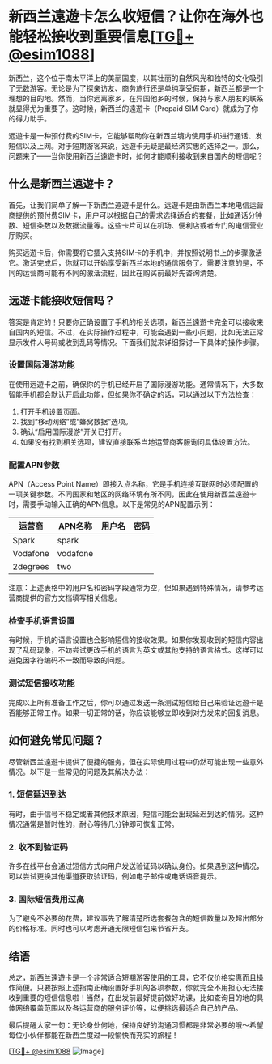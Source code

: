 # 新西兰遠遊卡怎么收短信？让你在海外也能轻松接收到重要信息[[TG💪+ @esim1088](https://t.me/s/esim1088)]

新西兰，这个位于南太平洋上的美丽国度，以其壮丽的自然风光和独特的文化吸引了无数游客。无论是为了探亲访友、商务旅行还是单纯享受假期，新西兰都是一个理想的目的地。然而，当你远离家乡，在异国他乡的时候，保持与家人朋友的联系就显得尤为重要了。这时候，新西兰的遠遊卡（Prepaid SIM Card）就成为了你的得力助手。

远遊卡是一种预付费的SIM卡，它能够帮助你在新西兰境内使用手机进行通话、发短信以及上网。对于短期游客来说，远遊卡无疑是最经济实惠的选择之一。那么，问题来了——当你使用新西兰遠遊卡时，如何才能顺利接收到来自国内的短信呢？

## 什么是新西兰遠遊卡？

首先，让我们简单了解一下新西兰遠遊卡是什么。远遊卡是由新西兰本地电信运营商提供的预付费SIM卡，用户可以根据自己的需求选择适合的套餐，比如通话分钟数、短信条数以及数据流量等。这些卡片可以在机场、便利店或者专门的电信营业厅购买。

购买远遊卡后，你需要将它插入支持SIM卡的手机中，并按照说明书上的步骤激活它。激活完成后，你就可以开始享受新西兰本地的通信服务了。需要注意的是，不同的运营商可能有不同的激活流程，因此在购买前最好先咨询清楚。

## 远遊卡能接收短信吗？

答案是肯定的！只要你正确设置了手机的相关选项，新西兰遠遊卡完全可以接收来自国内的短信。不过，在实际操作过程中，可能会遇到一些小问题，比如无法正常显示发件人号码或收到乱码等情况。下面我们就来详细探讨一下具体的操作步骤。

### 设置国际漫游功能

在使用远遊卡之前，确保你的手机已经开启了国际漫游功能。通常情况下，大多数智能手机都会默认开启此功能，但如果你不确定的话，可以通过以下方法检查：

1. 打开手机设置页面。
2. 找到“移动网络”或“蜂窝数据”选项。
3. 确认“启用国际漫游”开关已打开。
4. 如果没有找到相关选项，建议直接联系当地运营商客服询问具体设置方法。

### 配置APN参数

APN（Access Point Name）即接入点名称，它是手机连接互联网时必须配置的一项关键参数。不同国家和地区的网络环境有所不同，因此在使用新西兰遠遊卡时，需要手动输入正确的APN信息。以下是常见的APN配置示例：

| 运营商 | APN名称       | 用户名         | 密码           |
|--------|---------------|----------------|----------------|
| Spark   | spark         |                |                |
| Vodafone| vodafone      |                |                |
| 2degrees| two          |                |                |

注意：上述表格中的用户名和密码字段通常为空，但如果遇到特殊情况，请参考运营商提供的官方文档填写相关信息。

### 检查手机语言设置

有时候，手机的语言设置也会影响短信的接收效果。如果你发现收到的短信内容出现了乱码现象，不妨尝试更改手机的语言为英文或其他支持的语言格式。这样可以避免因字符编码不一致而导致的问题。

### 测试短信接收功能

完成以上所有准备工作之后，你可以通过发送一条测试短信给自己来验证远遊卡是否能够正常工作。如果一切正常的话，你应该能够立即收到对方发来的回复消息。

## 如何避免常见问题？

尽管新西兰遠遊卡提供了便捷的服务，但在实际使用过程中仍然可能出现一些意外情况。以下是一些常见的问题及其解决办法：

### 1. 短信延迟到达

有时，由于信号不稳定或者其他技术原因，短信可能会出现延迟到达的情况。这种情况通常是暂时性的，耐心等待几分钟即可恢复正常。

### 2. 收不到验证码

许多在线平台会通过短信方式向用户发送验证码以确认身份。如果遇到这种情况，可以尝试更换其他渠道获取验证码，例如电子邮件或电话语音提示。

### 3. 国际短信费用过高

为了避免不必要的花费，建议事先了解清楚所选套餐包含的短信数量以及超出部分的价格标准。同时也可以考虑开通无限短信包来节省开支。

## 结语

总之，新西兰遠遊卡是一个非常适合短期游客使用的工具，它不仅价格实惠而且操作简便。只要按照上述指南正确设置好手机的各项参数，你就完全不用担心无法接收到重要的短信信息啦！当然，在出发前最好提前做好功课，比如查询目的地的具体网络覆盖范围以及各运营商的服务评价等，以便挑选最适合自己的产品。

最后提醒大家一句：无论身处何地，保持良好的沟通习惯都是非常必要的哦～希望每位小伙伴都能在新西兰度过一段愉快而充实的旅程！

[[TG💪+ @esim1088](https://t.me/s/esim1088) ![Image](https://i.postimg.cc/4NQfJmqS/Snipaste-2025-05-13-00-14-12.png)]